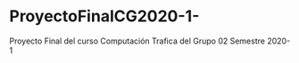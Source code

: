# ProyectoFinalCG2020-1-
Proyecto Final del curso Computación Trafica del Grupo 02 Semestre 2020-1  
